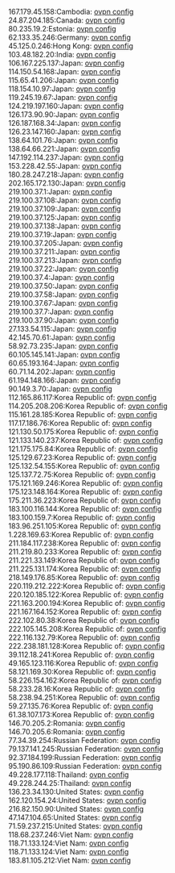167.179.45.158:Cambodia: [ovpn config](vpn/167_179_45_158.ovpn)  
24.87.204.185:Canada: [ovpn config](vpn/24_87_204_185.ovpn)  
80.235.19.2:Estonia: [ovpn config](vpn/80_235_19_2.ovpn)  
62.133.35.246:Germany: [ovpn config](vpn/62_133_35_246.ovpn)  
45.125.0.246:Hong Kong: [ovpn config](vpn/45_125_0_246.ovpn)  
103.48.182.20:India: [ovpn config](vpn/103_48_182_20.ovpn)  
106.167.225.137:Japan: [ovpn config](vpn/106_167_225_137.ovpn)  
114.150.54.168:Japan: [ovpn config](vpn/114_150_54_168.ovpn)  
115.65.41.206:Japan: [ovpn config](vpn/115_65_41_206.ovpn)  
118.154.10.97:Japan: [ovpn config](vpn/118_154_10_97.ovpn)  
119.245.19.67:Japan: [ovpn config](vpn/119_245_19_67.ovpn)  
124.219.197.160:Japan: [ovpn config](vpn/124_219_197_160.ovpn)  
126.173.90.90:Japan: [ovpn config](vpn/126_173_90_90.ovpn)  
126.187.168.34:Japan: [ovpn config](vpn/126_187_168_34.ovpn)  
126.23.147.160:Japan: [ovpn config](vpn/126_23_147_160.ovpn)  
138.64.101.76:Japan: [ovpn config](vpn/138_64_101_76.ovpn)  
138.64.66.221:Japan: [ovpn config](vpn/138_64_66_221.ovpn)  
147.192.114.237:Japan: [ovpn config](vpn/147_192_114_237.ovpn)  
153.228.42.55:Japan: [ovpn config](vpn/153_228_42_55.ovpn)  
180.28.247.218:Japan: [ovpn config](vpn/180_28_247_218.ovpn)  
202.165.172.130:Japan: [ovpn config](vpn/202_165_172_130.ovpn)  
219.100.37.1:Japan: [ovpn config](vpn/219_100_37_1.ovpn)  
219.100.37.108:Japan: [ovpn config](vpn/219_100_37_108.ovpn)  
219.100.37.109:Japan: [ovpn config](vpn/219_100_37_109.ovpn)  
219.100.37.125:Japan: [ovpn config](vpn/219_100_37_125.ovpn)  
219.100.37.138:Japan: [ovpn config](vpn/219_100_37_138.ovpn)  
219.100.37.19:Japan: [ovpn config](vpn/219_100_37_19.ovpn)  
219.100.37.205:Japan: [ovpn config](vpn/219_100_37_205.ovpn)  
219.100.37.211:Japan: [ovpn config](vpn/219_100_37_211.ovpn)  
219.100.37.213:Japan: [ovpn config](vpn/219_100_37_213.ovpn)  
219.100.37.22:Japan: [ovpn config](vpn/219_100_37_22.ovpn)  
219.100.37.4:Japan: [ovpn config](vpn/219_100_37_4.ovpn)  
219.100.37.50:Japan: [ovpn config](vpn/219_100_37_50.ovpn)  
219.100.37.58:Japan: [ovpn config](vpn/219_100_37_58.ovpn)  
219.100.37.67:Japan: [ovpn config](vpn/219_100_37_67.ovpn)  
219.100.37.7:Japan: [ovpn config](vpn/219_100_37_7.ovpn)  
219.100.37.90:Japan: [ovpn config](vpn/219_100_37_90.ovpn)  
27.133.54.115:Japan: [ovpn config](vpn/27_133_54_115.ovpn)  
42.145.70.61:Japan: [ovpn config](vpn/42_145_70_61.ovpn)  
58.92.73.235:Japan: [ovpn config](vpn/58_92_73_235.ovpn)  
60.105.145.141:Japan: [ovpn config](vpn/60_105_145_141.ovpn)  
60.65.193.164:Japan: [ovpn config](vpn/60_65_193_164.ovpn)  
60.71.14.202:Japan: [ovpn config](vpn/60_71_14_202.ovpn)  
61.194.148.166:Japan: [ovpn config](vpn/61_194_148_166.ovpn)  
90.149.3.70:Japan: [ovpn config](vpn/90_149_3_70.ovpn)  
112.165.86.117:Korea Republic of: [ovpn config](vpn/112_165_86_117.ovpn)  
114.205.208.206:Korea Republic of: [ovpn config](vpn/114_205_208_206.ovpn)  
115.161.28.185:Korea Republic of: [ovpn config](vpn/115_161_28_185.ovpn)  
117.17.186.76:Korea Republic of: [ovpn config](vpn/117_17_186_76.ovpn)  
121.130.50.175:Korea Republic of: [ovpn config](vpn/121_130_50_175.ovpn)  
121.133.140.237:Korea Republic of: [ovpn config](vpn/121_133_140_237.ovpn)  
121.175.175.84:Korea Republic of: [ovpn config](vpn/121_175_175_84.ovpn)  
125.129.67.23:Korea Republic of: [ovpn config](vpn/125_129_67_23.ovpn)  
125.132.54.155:Korea Republic of: [ovpn config](vpn/125_132_54_155.ovpn)  
125.137.72.75:Korea Republic of: [ovpn config](vpn/125_137_72_75.ovpn)  
175.121.169.246:Korea Republic of: [ovpn config](vpn/175_121_169_246.ovpn)  
175.123.148.164:Korea Republic of: [ovpn config](vpn/175_123_148_164.ovpn)  
175.211.36.223:Korea Republic of: [ovpn config](vpn/175_211_36_223.ovpn)  
183.100.116.144:Korea Republic of: [ovpn config](vpn/183_100_116_144.ovpn)  
183.100.159.7:Korea Republic of: [ovpn config](vpn/183_100_159_7.ovpn)  
183.96.251.105:Korea Republic of: [ovpn config](vpn/183_96_251_105.ovpn)  
1.228.169.63:Korea Republic of: [ovpn config](vpn/1_228_169_63.ovpn)  
211.184.117.238:Korea Republic of: [ovpn config](vpn/211_184_117_238.ovpn)  
211.219.80.233:Korea Republic of: [ovpn config](vpn/211_219_80_233.ovpn)  
211.221.33.149:Korea Republic of: [ovpn config](vpn/211_221_33_149.ovpn)  
211.225.131.174:Korea Republic of: [ovpn config](vpn/211_225_131_174.ovpn)  
218.149.176.85:Korea Republic of: [ovpn config](vpn/218_149_176_85.ovpn)  
220.119.212.222:Korea Republic of: [ovpn config](vpn/220_119_212_222.ovpn)  
220.120.185.122:Korea Republic of: [ovpn config](vpn/220_120_185_122.ovpn)  
221.163.200.194:Korea Republic of: [ovpn config](vpn/221_163_200_194.ovpn)  
221.167.164.152:Korea Republic of: [ovpn config](vpn/221_167_164_152.ovpn)  
222.102.80.38:Korea Republic of: [ovpn config](vpn/222_102_80_38.ovpn)  
222.105.145.208:Korea Republic of: [ovpn config](vpn/222_105_145_208.ovpn)  
222.116.132.79:Korea Republic of: [ovpn config](vpn/222_116_132_79.ovpn)  
222.238.181.128:Korea Republic of: [ovpn config](vpn/222_238_181_128.ovpn)  
39.112.18.241:Korea Republic of: [ovpn config](vpn/39_112_18_241.ovpn)  
49.165.123.116:Korea Republic of: [ovpn config](vpn/49_165_123_116.ovpn)  
58.121.169.30:Korea Republic of: [ovpn config](vpn/58_121_169_30.ovpn)  
58.226.154.162:Korea Republic of: [ovpn config](vpn/58_226_154_162.ovpn)  
58.233.28.16:Korea Republic of: [ovpn config](vpn/58_233_28_16.ovpn)  
58.238.94.251:Korea Republic of: [ovpn config](vpn/58_238_94_251.ovpn)  
59.27.135.76:Korea Republic of: [ovpn config](vpn/59_27_135_76.ovpn)  
61.38.107.173:Korea Republic of: [ovpn config](vpn/61_38_107_173.ovpn)  
146.70.205.2:Romania: [ovpn config](vpn/146_70_205_2.ovpn)  
146.70.205.6:Romania: [ovpn config](vpn/146_70_205_6.ovpn)  
77.34.39.254:Russian Federation: [ovpn config](vpn/77_34_39_254.ovpn)  
79.137.141.245:Russian Federation: [ovpn config](vpn/79_137_141_245.ovpn)  
92.37.184.199:Russian Federation: [ovpn config](vpn/92_37_184_199.ovpn)  
95.190.86.109:Russian Federation: [ovpn config](vpn/95_190_86_109.ovpn)  
49.228.177.118:Thailand: [ovpn config](vpn/49_228_177_118.ovpn)  
49.228.244.25:Thailand: [ovpn config](vpn/49_228_244_25.ovpn)  
136.23.34.130:United States: [ovpn config](vpn/136_23_34_130.ovpn)  
162.120.154.24:United States: [ovpn config](vpn/162_120_154_24.ovpn)  
216.82.150.90:United States: [ovpn config](vpn/216_82_150_90.ovpn)  
47.147.104.65:United States: [ovpn config](vpn/47_147_104_65.ovpn)  
71.59.237.215:United States: [ovpn config](vpn/71_59_237_215.ovpn)  
118.68.237.246:Viet Nam: [ovpn config](vpn/118_68_237_246.ovpn)  
118.71.133.124:Viet Nam: [ovpn config](vpn/118_71_133_124.ovpn)  
118.71.133.124:Viet Nam: [ovpn config](vpn/118_71_133_124.ovpn)  
183.81.105.212:Viet Nam: [ovpn config](vpn/183_81_105_212.ovpn)  
